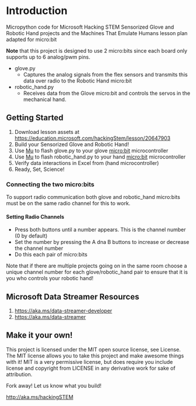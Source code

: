 # Introduction

Micropython code for Microsoft Hacking STEM Sensorized Glove and Robotic Hand projects and the Machines That Emulate Humans lesson plan adapted for micro:bit

**Note** that this project is designed to use 2 micro:bits since each board only supports up to 6 analog/pwm pins.

* glove.py
  * Captures the analog signals from the flex sensors and transmits this data over radio to the Robotic Hand micro:bit
* robotic_hand.py
  * Receives data from the Glove micro:bit and controls the servos in the mechanical hand.

## Getting Started

1. Download lesson assets at https://education.microsoft.com/hackingStem/lesson/20647903
1. Build your Sensorized Glove and Robotic Hand!
1. Use [Mu](https://codewith.mu/) to flash glove.py to your glove [micro:bit](https://microbit.org/) microcontroller
1. Use [Mu](https://codewith.mu/) to flash robotic_hand.py to your hand [micro:bit](https://microbit.org/) microcontroller
1. Verify data interactions in Excel from (hand microcontroller)
1. Ready, Set, Science!

### Connecting the two micro:bits

To support radio communication both glove and robotic_hand micro:bits must be on the same radio channel for this to work.

#### Setting Radio Channels

* Press both buttons until a number appears. This is the channel number (0 by default)
* Set the number by pressing the A dna B buttons to increase or decrease the channel number
* Do this each pair of micro:bits

Note that if there are multiple projects going on in the same room choose a unique channel number for each glove/robotic_hand pair to ensure that it is you who controls your robotic hand!

## Microsoft Data Streamer Resources

1. https://aka.ms/data-streamer-developer
1. https://aka.ms/data-streamer

## Make it your own!

This project is licensed under the MIT open source license, see License. The MIT license allows you to take this project and make awesome things with it! MIT is a very permissive license, but does require you include license and copyright from LICENSE in any derivative work for sake of attribution.

Fork away! Let us know what you build!

http://aka.ms/hackingSTEM
